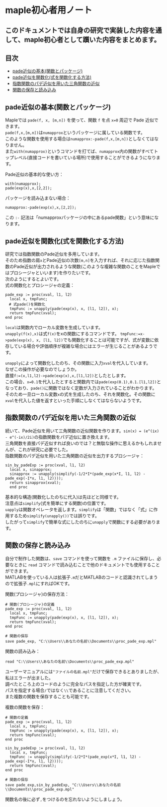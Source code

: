 # maple初心者用ノート

## このドキュメントでは自身の研究で実装した内容を通して、maple初心者として躓いた内容をまとめます。

## 目次

- [pade近似の基本(関数とパッケージ)](pade近似の基本(関数とパッケージ))
- [pade近似を関数化(式を関数化する方法)](pade近似を関数化(式を関数化する方法))
- [指数関数のパデ近似を用いた三角関数の近似](指数関数のパデ近似を用いた三角関数の近似)
- [関数の保存と読み込み](関数の保存と読み込み)


## pade近似の基本(関数とパッケージ)

Mapleでは `pade(f, x, [m,n])` を使って、関数 `f` を点 `x=0` 周辺で Pade 近似できます。<br>
`pade(f,x,[m,n])`は`numapprox`というパッケージに属している関数です。<br>
このような関数を使用する場合は`numapprox:-pade(f,x,[m,n])`としなくてはなりません。<br>
また`with(numapprox)`というコマンドを打てば、`numapprox`内の関数がすべてトップレベル(直接コードを書いている場所)で使用することができるようになります。

Pade近似の基本的な使い方：
```maple
with(numapprox);
pade(exp(x),x,[2,2]);
```

パッケージを読み込まない場合：
```maple
numapprox:-pade(exp(x),x,[2,2]);
```
この `:-` 記法は「numapproxパッケージの中にあるpade関数」という意味になります。


## pade近似を関数化(式を関数化する方法)

研究では指数関数のPade近似を多用しています。<br>
そのため指数の肩`x`とPade近似の次数`[m,n]`を入力すれば、それに応じた指数関数のPade近似が出力されるような関数(このような複雑な関数のことをMapleではプロシージャといいます)を作りたいです。<br>
次のようにするとよいです。<br>
式の関数化とプロシージャの定義：
```maple
pade_exp := proc(xval, l1, l2)
  local x, tmpFunc;
　# 式pade()を関数化
  tmpFunc := unapply(pade(exp(x), x, [l1, l2]), x);
  return tmpFunc(xval);
end proc
```

`local`は関数内でローカル変数を生成しています。<br>
`unapply(f(x),x)`は式`f(x)`をxの関数にするコマンドです。
`tmpFunc:=x->pade(exp(x), x, [l1, l2])`でも関数化することは可能ですが、式が変数に依存している場合や評価順序が複雑な場合にはエラーが生じることがあるようです。

`unapply`によって関数化したのち、その関数に入力`xval`を代入しています。<br>
なぜこの操作が必要なのでしょうか。<br>
直接`f:=(x,l1,l2)->pade(exp(x),x,[l1,l2])`としたとします。<br>
この場合、`x=0.1`を代入したとすると関数内では`pade(exp(0.1),0.1.[l1,l2])`となっており、`pade()`に関数ではなく定数が入力されていることがわかります。<br>
そのため一旦ローカル変数`x`の式を生成したのち、それを関数化。その関数に`xval`を代入した値を返すといった手順にしなくてはならないようです。<br>


## 指数関数のパデ近似を用いた三角関数の近似

続いて、Pade近似を用いて三角関数の近似関数を作ります。`sin(x) = (e^(ix) - e^(-ix)/2i)`の指数関数をパデ近似に置き換えます。<br>
三角関数を直接パデ近似すれば良いのでは？と無駄な操作に思えるかもしれませんが、これが研究に必要でした。<br>
指数関数のパデ近似を用いた三角関数の近似を出力するプロシージャ：
```maple
sin_by_padeExp := proc(xval, l1, l2)
  local x, sinapprox;
  sinapprox := unapply(simplify(-1/2*I*(pade_exp(x*I, l1, l2) - pade_exp(-I*x, l1, l2))));
  return sinapprox(xval);
  end proc
```

基本的な構造(関数化したのちに代入)は先ほどと同様です。<br>
注意点は`simplify`(式を簡単にする関数)の位置です。<br>
`uapply`は関数オペレータを返します。`simplify`は「関数」ではなく「式」に作用するため`simplify(unapply())`では誤りです。<br>
したがって`simplify`で簡単な式にしたのちに`unapply`で関数にする必要があります。<br>


## 関数の保存と読み込み
自分で制作した関数は、`save` コマンドを使って関数を `.m` ファイルに保存し、必要なときに `read` コマンドで読み込むことで他のドキュメントでも使用することができます。<br>
MATLABを使っている人は拡張子`.m`だとMATLABのコードと認識されてしまうので拡張子`.mpl`にすればOKです。

関数(プロシージャ)の保存方法：
```maple
# 関数(プロシージャ)の定義
pade_exp := proc(xval, l1, l2)
  local x, tmpFunc;
  tmpFunc := unapply(pade(exp(x), x, [l1, l2]), x);
  return tmpFunc(xval);
end proc

# 関数の保存
save pade_exp, "C:\\Users\\あなたの名前\\Documents\\proc_pade_exp.mpl"
```


関数の読み込み：
```maple
read "C:\\Users\\あなたの名前\\Documents\\proc_pade_exp.mpl"
```

ユーザーマニュアルには`"ファイルの名前.mpl"`だけで保存できるとありましたが、私はエラーが出ました。<br>
調べたところ上のコードのように完全なパスを指定した方が確実です。<br>
パスを指定する場合`/`ではなく`\\`であることに注意してください。<br>
また複数の関数を保存することも可能です。

複数の関数を保存：
```maple
# 関数の定義
pade_exp := proc(xval, l1, l2)
  local x, tmpFunc;
  tmpFunc := unapply(pade(exp(x), x, [l1, l2]), x);
  return tmpFunc(xval);
end proc

sin_by_padeExp := proc(xval, l1, l2)
  local x, tmpFunc;
  tmpFunc := unapply(simplify(-1/2*I*(pade_exp(x*I, l1, l2) - pade_exp(-I*x, l1, l2))));
  return tmpFunc(xval);
end proc

# 関数の保存
save pade_exp,sin_by_padeExp, "C:\\Users\\あなたの名前\\Documents\\proc_pade_exp.mpl"
```

関数名の後に必ず`,`をつけるのを忘れないようにしましょう。
